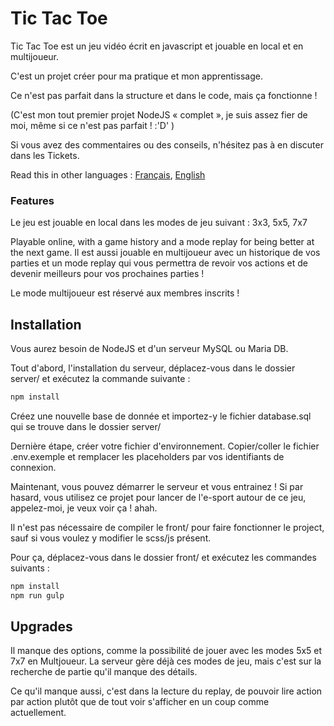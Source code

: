 # Tic Tac Toe

Tic Tac Toe est un jeu vidéo écrit en javascript et jouable en local et en multijoueur.

C'est un projet créer pour ma pratique et mon apprentissage.

Ce n'est pas parfait dans la structure et dans le code, mais ça fonctionne !

(C'est mon tout premier projet NodeJS « complet », je suis assez fier de moi, même si ce n'est pas parfait ! :'D' )

Si vous avez des commentaires ou des conseils, n'hésitez pas à en discuter dans les Tickets.

Read this in other languages : [Français](README.md), [English](README.en.md)

### Features

Le jeu est jouable en local dans les modes de jeu suivant : 3x3, 5x5, 7x7

Playable online, with a game history and a mode replay for being better at the next game.
Il est aussi jouable en multijoueur avec un historique de vos parties et un mode replay qui vous permettra de revoir vos actions et de devenir meilleurs pour vos prochaines parties !

Le mode multijoueur est réservé aux membres inscrits !

## Installation

Vous aurez besoin de NodeJS et d'un serveur MySQL ou Maria DB.

Tout d'abord, l'installation du serveur, déplacez-vous dans le dossier server/ et exécutez la commande suivante :

```bash
npm install
```

Créez une nouvelle base de donnée et importez-y le fichier database.sql qui se trouve dans le dossier server/

Dernière étape, créer votre fichier d'environnement. Copier/coller le fichier .env.exemple et remplacer les placeholders par vos identifiants de connexion.

Maintenant, vous pouvez démarrer le serveur et vous entrainez ! Si par hasard, vous utilisez ce projet pour lancer de l'e-sport autour de ce jeu, appelez-moi, je veux voir ça ! ahah.

Il n'est pas nécessaire de compiler le front/ pour faire fonctionner le project, sauf si vous voulez y modifier le scss/js présent.

Pour ça, déplacez-vous dans le dossier front/ et exécutez les commandes suivants :

```bash
npm install
npm run gulp
```

## Upgrades

Il manque des options, comme la possibilité de jouer avec les modes 5x5 et 7x7 en Multjoueur. La serveur gère déjà ces modes de jeu, mais c'est sur la recherche de partie qu'il manque des détails.

Ce qu'il manque aussi, c'est dans la lecture du replay, de pouvoir lire action par action plutôt que de tout voir s'afficher en un coup comme actuellement.
